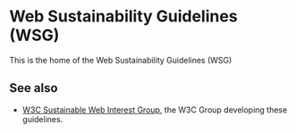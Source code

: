# Web Sustainability Guidelines (WSG)
This is the home of the Web Sustainability Guidelines (WSG)

## See also

* [W3C Sustainable Web Interest Group](https://www.w3.org/groups/ig/sustainableweb/), the W3C Group developing these guidelines.
